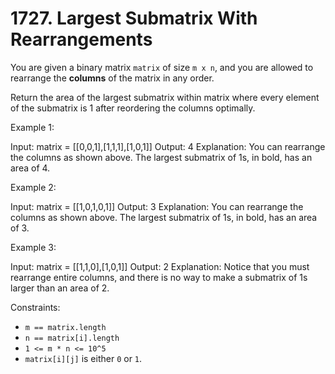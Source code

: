 # 1727. Largest Submatrix With Rearrangements

You are given a binary matrix `matrix` of size `m x n`, and you are allowed to rearrange the **columns** of the matrix
in any order.

Return the area of the largest submatrix within matrix where every element of the submatrix is 1 after reordering the
columns optimally.

Example 1:

Input: matrix = [[0,0,1],[1,1,1],[1,0,1]]
Output: 4
Explanation: You can rearrange the columns as shown above.
The largest submatrix of 1s, in bold, has an area of 4.

Example 2:

Input: matrix = [[1,0,1,0,1]]
Output: 3
Explanation: You can rearrange the columns as shown above.
The largest submatrix of 1s, in bold, has an area of 3.

Example 3:

Input: matrix = [[1,1,0],[1,0,1]]
Output: 2
Explanation: Notice that you must rearrange entire columns, and there is no way to make a submatrix of 1s larger than an
area of 2.

Constraints:

- `m == matrix.length`
- `n == matrix[i].length`
- `1 <= m * n <= 10^5`
- `matrix[i][j]` is either `0` or `1`.
